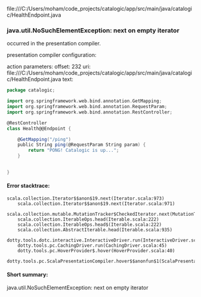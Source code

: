 file:///C:/Users/moham/code_projects/catalogic/app/src/main/java/catalogic/HealthEndpoint.java
### java.util.NoSuchElementException: next on empty iterator

occurred in the presentation compiler.

presentation compiler configuration:


action parameters:
offset: 232
uri: file:///C:/Users/moham/code_projects/catalogic/app/src/main/java/catalogic/HealthEndpoint.java
text:
```scala
package catalogic;

import org.springframework.web.bind.annotation.GetMapping;
import org.springframework.web.bind.annotation.RequestParam;
import org.springframework.web.bind.annotation.RestController;

@RestController
class Health@@Endpoint {

    @GetMapping("/ping")
    public String ping(@RequestParam String param) {
        return "PONG! Catalogic is up...";
    }
    

}

```



#### Error stacktrace:

```
scala.collection.Iterator$$anon$19.next(Iterator.scala:973)
	scala.collection.Iterator$$anon$19.next(Iterator.scala:971)
	scala.collection.mutable.MutationTracker$CheckedIterator.next(MutationTracker.scala:76)
	scala.collection.IterableOps.head(Iterable.scala:222)
	scala.collection.IterableOps.head$(Iterable.scala:222)
	scala.collection.AbstractIterable.head(Iterable.scala:935)
	dotty.tools.dotc.interactive.InteractiveDriver.run(InteractiveDriver.scala:164)
	dotty.tools.pc.CachingDriver.run(CachingDriver.scala:45)
	dotty.tools.pc.HoverProvider$.hover(HoverProvider.scala:40)
	dotty.tools.pc.ScalaPresentationCompiler.hover$$anonfun$1(ScalaPresentationCompiler.scala:389)
```
#### Short summary: 

java.util.NoSuchElementException: next on empty iterator